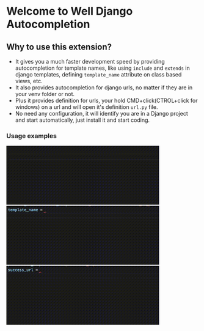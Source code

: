 # Welcome to Well Django Autocompletion

## Why to use this extension?

* It gives you a much faster development speed by providing autocompletion for template names, 
  like using `include` and `extends` in django templates, defining `template_name` attribute on class based views, etc.
* It also provides autocompletion for django urls, no matter if they are in your venv folder or not.
* Plus it provides definition for urls, your hold CMD+click(CTROL+click for windows) on a url and will open it's definition `url.py` file.
* No need any configuration, it will identify you are in a Django project and start automatically, just install it and start coding.


### Usage examples

![Well Django autocompletion](images/example_on_template.gif)
![Well Django autocompletion](images/template_autocompletion.gif)
![Well Django autocompletion](images/url_autocompletion.gif)